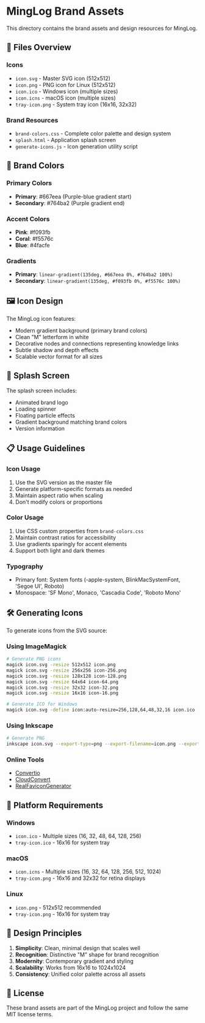 # MingLog Brand Assets

This directory contains the brand assets and design resources for MingLog.

## 📁 Files Overview

### Icons
- `icon.svg` - Master SVG icon (512x512)
- `icon.png` - PNG icon for Linux (512x512) 
- `icon.ico` - Windows icon (multiple sizes)
- `icon.icns` - macOS icon (multiple sizes)
- `tray-icon.png` - System tray icon (16x16, 32x32)

### Brand Resources
- `brand-colors.css` - Complete color palette and design system
- `splash.html` - Application splash screen
- `generate-icons.js` - Icon generation utility script

## 🎨 Brand Colors

### Primary Colors
- **Primary**: #667eea (Purple-blue gradient start)
- **Secondary**: #764ba2 (Purple gradient end)

### Accent Colors
- **Pink**: #f093fb
- **Coral**: #f5576c
- **Blue**: #4facfe

### Gradients
- **Primary**: `linear-gradient(135deg, #667eea 0%, #764ba2 100%)`
- **Secondary**: `linear-gradient(135deg, #f093fb 0%, #f5576c 100%)`

## 🖼️ Icon Design

The MingLog icon features:
- Modern gradient background (primary brand colors)
- Clean "M" letterform in white
- Decorative nodes and connections representing knowledge links
- Subtle shadow and depth effects
- Scalable vector format for all sizes

## 🚀 Splash Screen

The splash screen includes:
- Animated brand logo
- Loading spinner
- Floating particle effects
- Gradient background matching brand colors
- Version information

## 📋 Usage Guidelines

### Icon Usage
1. Use the SVG version as the master file
2. Generate platform-specific formats as needed
3. Maintain aspect ratio when scaling
4. Don't modify colors or proportions

### Color Usage
1. Use CSS custom properties from `brand-colors.css`
2. Maintain contrast ratios for accessibility
3. Use gradients sparingly for accent elements
4. Support both light and dark themes

### Typography
- Primary font: System fonts (-apple-system, BlinkMacSystemFont, 'Segoe UI', Roboto)
- Monospace: 'SF Mono', Monaco, 'Cascadia Code', 'Roboto Mono'

## 🛠️ Generating Icons

To generate icons from the SVG source:

### Using ImageMagick
```bash
# Generate PNG icons
magick icon.svg -resize 512x512 icon.png
magick icon.svg -resize 256x256 icon-256.png
magick icon.svg -resize 128x128 icon-128.png
magick icon.svg -resize 64x64 icon-64.png
magick icon.svg -resize 32x32 icon-32.png
magick icon.svg -resize 16x16 icon-16.png

# Generate ICO for Windows
magick icon.svg -define icon:auto-resize=256,128,64,48,32,16 icon.ico
```

### Using Inkscape
```bash
# Generate PNG
inkscape icon.svg --export-type=png --export-filename=icon.png --export-width=512 --export-height=512
```

### Online Tools
- [Convertio](https://convertio.co/svg-png/)
- [CloudConvert](https://cloudconvert.com/svg-to-png)
- [RealFaviconGenerator](https://realfavicongenerator.net/)

## 📱 Platform Requirements

### Windows
- `icon.ico` - Multiple sizes (16, 32, 48, 64, 128, 256)
- `tray-icon.ico` - 16x16 for system tray

### macOS
- `icon.icns` - Multiple sizes (16, 32, 64, 128, 256, 512, 1024)
- `tray-icon.png` - 16x16 and 32x32 for retina displays

### Linux
- `icon.png` - 512x512 recommended
- `tray-icon.png` - 16x16 for system tray

## 🎯 Design Principles

1. **Simplicity**: Clean, minimal design that scales well
2. **Recognition**: Distinctive "M" shape for brand recognition
3. **Modernity**: Contemporary gradient and styling
4. **Scalability**: Works from 16x16 to 1024x1024
5. **Consistency**: Unified color palette across all assets

## 📄 License

These brand assets are part of the MingLog project and follow the same MIT license terms.
